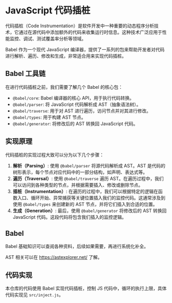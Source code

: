 # JavaScript 代码插桩

代码插桩（Code Instrumentation）是软件开发中一种重要的动态程序分析技术，它通过在源代码中添加额外的代码来收集运行时信息。这种技术广泛应用于性能监控、调试、测试覆盖率分析等领域。

Babel 作为一个现代 JavaScript 编译器，提供了一系列的包来帮助开发者对代码进行解析、遍历、修改和生成，非常适合用来实现代码插桩。

## Babel 工具链

在进行代码插桩之前，我们需要了解几个 Babel 的核心包：

- `@babel/core`: Babel 编译器的核心 API，用于执行代码转换。
- `@babel/parser`: 将 JavaScript 代码解析成 AST（抽象语法树）。
- `@babel/traverse`: 用于对 AST 进行遍历，访问节点并对其进行修改。
- `@babel/types`: 用于构建 AST 节点。
- `@babel/generator`: 将修改后的 AST 转换回 JavaScript 代码。

## 实现原理

代码插桩的实现过程大致可以分为以下几个步骤：

1. **解析（Parsing）**: 使用 `@babel/parser` 将源代码解析成 AST。AST 是代码的树形表示，每个节点对应代码中的一部分结构，如声明、表达式等。
2. **遍历（Traversal）**: 使用 `@babel/traverse` 遍历 AST。在遍历过程中，我们可以访问到各种类型的节点，并根据需要插入、修改或删除节点。
3. **插桩（Instrumentation）**: 在遍历的过程中，我们可以根据特定的逻辑在函数入口、循环开始、异常捕获等关键位置插入我们的监控代码。这通常涉及到使用 `@babel/types` 来创建新的 AST 节点，并将它们插入到合适的位置。
4. **生成（Generation）**: 最后，使用 `@babel/generator` 将修改后的 AST 转换回 JavaScript 代码。这段代码将包含我们插入的监控逻辑。

## Babel

Babel 基础知识可以查阅各种资料，后续如果需要，再进行系统化补全。

AST 相关可以在 https://astexplorer.net/ 了解。


## 代码实现

本仓库的代码使用 Babel 实现代码插桩，控制 JS 代码中，循环的执行上限，具体代码实现见 `src/inject.js`。
